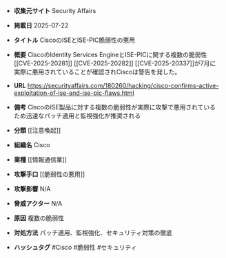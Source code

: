 - **収集元サイト**
Security Affairs

- **掲載日**
2025-07-22

- **タイトル**
CiscoのISEとISE-PIC脆弱性の悪用

- **概要**
CiscoのIdentity Services EngineとISE-PICに関する複数の脆弱性[[CVE-2025-20281]] [[CVE-2025-20282]] [[CVE-2025-20337]]が7月に実際に悪用されていることが確認されCiscoは警告を発した。

- **URL**
https://securityaffairs.com/180260/hacking/cisco-confirms-active-exploitation-of-ise-and-ise-pic-flaws.html

- **備考**
CiscoのISE製品に対する複数の脆弱性が実際に攻撃で悪用されているため迅速なパッチ適用と監視強化が推奨される

- **分類**
[[注意喚起]]

- **組織名**
Cisco

- **業種**
[[情報通信業]]

- **攻撃手口**
[[脆弱性の悪用]]

- **攻撃影響**
N/A

- **脅威アクター**
N/A

- **原因**
複数の脆弱性

- **対処方法**
パッチ適用、監視強化、セキュリティ対策の徹底

- **ハッシュタグ**
#Cisco #脆弱性 #セキュリティ
